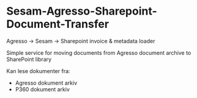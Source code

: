 # Sesam-Agresso-Sharepoint-Document-Transfer
Agresso -> Sesam -> Sharepoint invoice & metadata loader

Simple service for moving documents from Agresso document archive to SharePoint library

Kan lese dokumenter fra:  
* Agresso dokument arkiv
* P360 dokument arkiv
